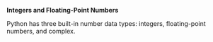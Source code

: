 **Integers and Floating-Point
Numbers**

Python has three built-in number data types: integers, floating-point numbers, and complex.
